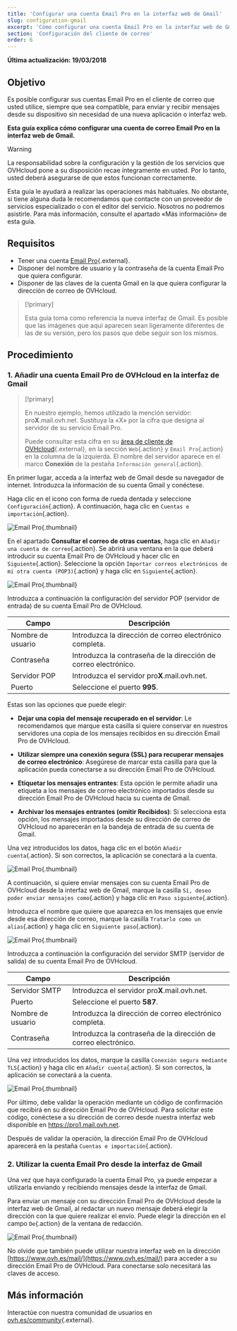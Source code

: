 ```yaml
---
title: 'Configurar una cuenta Email Pro en la interfaz web de Gmail'
slug: configuration-gmail
excerpt: 'Cómo configurar una cuenta Email Pro en la interfaz web de Gmail'
section: 'Configuración del cliente de correo'
order: 6
---
```


**Última actualización: 19/03/2018**

## Objetivo

Es posible configurar sus cuentas Email Pro en el cliente de correo que usted utilice, siempre que sea compatible, para enviar y recibir mensajes desde su dispositivo sin necesidad de una nueva aplicación o interfaz web.

**Esta guía explica cómo configurar una cuenta de correo Email Pro en la interfaz web de Gmail.**

> [!warning]
>
> La responsabilidad sobre la configuración y la gestión de los servicios que OVHcloud pone a su disposición recae íntegramente en usted. Por lo tanto, usted deberá asegurarse de que estos funcionan correctamente.
> 
> Esta guía le ayudará a realizar las operaciones más habituales. No obstante, si tiene alguna duda le recomendamos que contacte con un proveedor de servicios especializado o con el editor del servicio. Nosotros no podremos asistirle. Para más información, consulte el apartado «Más información» de esta guía.
> 

## Requisitos

- Tener una cuenta [Email Pro](https://www.ovh.es/emails/email-pro/){.external}.
- Disponer del nombre de usuario y la contraseña de la cuenta Email Pro que quiera configurar.
- Disponer de las claves de la cuenta Gmail en la que quiera configurar la dirección de correo de OVHcloud.

> [!primary]
>
> Esta guía toma como referencia la nueva interfaz de Gmail. Es posible que las imágenes que aquí aparecen sean ligeramente diferentes de las de su versión, pero los pasos que debe seguir son los mismos.
>

## Procedimiento

### 1. Añadir una cuenta Email Pro de OVHcloud en la interfaz de Gmail

> [!primary]
>
> En nuestro ejemplo, hemos utilizado la mención servidor: pro**X**.mail.ovh.net. Sustituya la «X» por la cifra que designa al servidor de su servicio Email Pro.
>
> Puede consultar esta cifra en su [área de cliente de OVHcloud](https://www.ovh.com/auth/?action=gotomanager){.external}, en la sección `Web`{.action} y `Email Pro`{.action} en la columna de la izquierda. El nombre del servidor aparece en el marco **Conexión** de la pestaña `Información general`{.action}.
>

En primer lugar, acceda a la interfaz web de Gmail desde su navegador de internet. Introduzca la información de su cuenta Gmail y conéctese.


Haga clic en el icono con forma de rueda dentada y seleccione `Configuración`{.action}. A continuación, haga clic en `Cuentas e importación`{.action}. 

![Email Pro](images/configuration-gmail-web-step1.png){.thumbnail}

En el apartado **Consultar el correo de otras cuentas**, haga clic en `Añadir una cuenta de correo`{.action}. Se abrirá una ventana en la que deberá introducir su cuenta Email Pro de OVHcloud y hacer clic en `Siguiente`{.action}. Seleccione la opción `Importar correos electrónicos de mi otra cuenta (POP3)`{.action} y haga clic en `Siguiente`{.action}.

![Email Pro](images/configuration-gmail-web-step2.png){.thumbnail}

Introduzca a continuación la configuración del servidor POP (servidor de entrada) de su cuenta Email Pro de OVHcloud.

|Campo|Descripción| 
|---|---| 
|Nombre de usuario|Introduzca la dirección de correo electrónico completa.|  
|Contraseña|Introduzca la contraseña de la dirección de correo electrónico.|
|Servidor POP|Introduzca el servidor pro**X**.mail.ovh.net.|
|Puerto|Seleccione el puerto **995**.|

Estas son las opciones que puede elegir:

- **Dejar una copia del mensaje recuperado en el servidor**: Le recomendamos que marque esta casilla si quiere conservar en nuestros servidores una copia de los mensajes recibidos en su dirección Email Pro de OVHcloud.

- **Utilizar siempre una conexión segura (SSL) para recuperar mensajes de correo electrónico**: Asegúrese de marcar esta casilla para que la aplicación pueda conectarse a su dirección Email Pro de OVHcloud.

- **Etiquetar los mensajes entrantes**: Esta opción le permite añadir una etiqueta a los mensajes de correo electrónico importados desde su dirección Email Pro de OVHcloud hacia su cuenta de Gmail.

- **Archivar los mensajes entrantes (omitir Recibidos)**: Si selecciona esta opción, los mensajes importados desde su dirección de correo de OVHcloud no aparecerán en la bandeja de entrada de su cuenta de Gmail.

Una vez introducidos los datos, haga clic en el botón `Añadir cuenta`{.action}. Si son correctos, la aplicación se conectará a la cuenta. 

![Email Pro](images/configuration-gmail-web-step3.png){.thumbnail}

A continuación, si quiere enviar mensajes con su cuenta Email Pro de OVHcloud desde la interfaz web de Gmail, marque la casilla `Sí, deseo poder enviar mensajes como`{.action} y haga clic en `Paso siguiente`{.action}. 

Introduzca el nombre que quiere que aparezca en los mensajes que envíe desde esa dirección de correo, marque la casilla `Tratarlo como un alias`{.action} y haga clic en `Siguiente paso`{.action}.

![Email Pro](images/configuration-gmail-web-step4.png){.thumbnail}

Introduzca a continuación la configuración del servidor SMTP (servidor de salida) de su cuenta Email Pro de OVHcloud.

|Campo|Descripción| 
|---|---| 
|Servidor SMTP|Introduzca el servidor pro**X**.mail.ovh.net.|
|Puerto|Seleccione el puerto **587**.|
|Nombre de usuario|Introduzca la dirección de correo electrónico completa.|  
|Contraseña|Introduzca la contraseña de la dirección de correo electrónico.|

Una vez introducidos los datos, marque la casilla `Conexión segura mediante TLS`{.action} y haga clic en `Añadir cuenta`{.action}. Si son correctos, la aplicación se conectará a la cuenta. 

![Email Pro](images/configuration-gmail-web-step5.png){.thumbnail}

Por último, debe validar la operación mediante un código de confirmación que recibirá en su dirección Email Pro de OVHcloud. Para solicitar este código, conéctese a su dirección de correo desde nuestra interfaz web disponible en <https://pro1.mail.ovh.net>. 

Después de validar la operación, la dirección Email Pro de OVHcloud aparecerá en la pestaña `Cuentas e importación`{.action}.

### 2. Utilizar la cuenta Email Pro desde la interfaz de Gmail

Una vez que haya configurado la cuenta Email Pro, ya puede empezar a utilizarla enviando y recibiendo mensajes desde la interfaz de Gmail.

Para enviar un mensaje con su dirección Email Pro de OVHcloud desde la interfaz web de Gmail, al redactar un nuevo mensaje deberá elegir la dirección con la que quiere realizar el envío. Puede elegir la dirección en el campo `De`{.action} de la ventana de redacción.

![Email Pro](images/configuration-gmail-web-step6.png){.thumbnail}

No olvide que también puede utilizar nuestra interfaz web en la dirección [https://www.ovh.es/mail/](https://www.ovh.es/mail/) para acceder a su dirección Email Pro de OVHcloud. Para conectarse solo necesitará las claves de acceso.

## Más información

Interactúe con nuestra comunidad de usuarios en [ovh.es/community](https://www.ovh.es/community/){.external}.